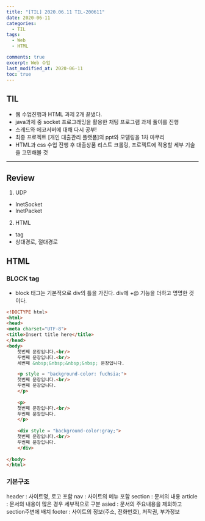 ```yaml
---
title: "[TIL] 2020.06.11 TIL-200611"
date: 2020-06-11
categories:
  - TIL
tags:
  - Web
  - HTML

comments: true
excerpt: Web 수업
last_modified_at: 2020-06-11
toc: true
---
```


## TIL

- 웹 수업진행과 HTML 과제 2개 끝냈다. 
- java과제 중 socket 프로그래밍을 활용한 채팅 프로그램 과제 풀이를 진행
- 스레드와 에코서버에 대해 다시 공부!
- 최종 프로젝트 [개인 대출관리 플랫폼]의 ppt와 모델링을 1차 마무리
- HTML과 css 수업 진행 후 대출상품 리스트 크롤링, 프로젝트에 적용할 세부 기술을 고민해볼 것

-----------------------------------------------------------

## Review
1) UDP 
- InetSocket
- InetPacket  

2) HTML
- tag
- 상대경로, 절대경로


## HTML

### BLOCK tag
- block 태그는 기본적으로 div의 틀을 가진다. div에 +@ 기능을 더하고 명명한 것이다.

```html
<!DOCTYPE html>
<html>
<head>
<meta charset="UTF-8">
<title>Insert title here</title>
</head>
<body>
	첫번째 문장입니다.<br/>
	두번째 문장입니다.<br/>
	세번째 &nbsp;&nbsp;&nbsp;&nbsp; 문장입니다.

	<p style = "background-color: fuchsia;">
	첫번째 문장입니다.<br/>
	두번째 문장압니다.
	</p>
	
	<p>
	첫번째 문장입니다.<br/>
	두번째 문장압니다.
	</p>
	
	<div style = "background-color:gray;">
	첫번째 문장입니다.<br/>
	두번째 문장입니다.
	</div>
	
</body>
</html>
```

### 기본구조

header	: 사이트명, 로고 포함
nav  	: 사이트의 메뉴 포함
section : 문서의 내용
article : 문서의 내용이 많은 경우 세부적으로 구분
asied   :  문서의 주요내용을 제외하고 section주변에 배치
footer	:  사이트의 정보(주소, 전화번호), 저작권, 부가정보



